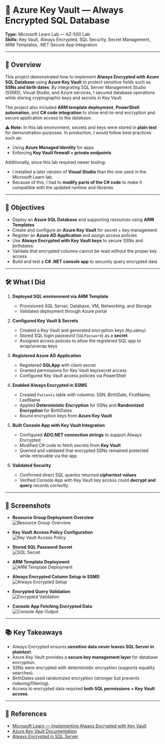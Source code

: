 # 🔐 Azure Key Vault — Always Encrypted SQL Database  

**Type:** Microsoft Learn Lab — AZ-500 Lab  
**Skills:** Key Vault, Always Encrypted, SQL Security, Secret Management, ARM Templates, .NET Secure App Integration  

---

## 📌 Overview  
This project demonstrated how to implement **Always Encrypted with Azure SQL Database** using **Azure Key Vault** to protect sensitive fields such as **SSNs and birth dates**. By integrating SQL Server Management Studio (SSMS), Visual Studio, and Azure services, I secured database operations while storing cryptographic keys and secrets in Key Vault.  

The project also included **ARM template deployment**, **PowerShell automation**, and **C# code integration** to show end-to-end encryption and secure application access to the database.  

⚠️ **Note:** In this lab environment, secrets and keys were stored in **plain text** for demonstration purposes. In production, I would follow best practices such as:  
- Using **Azure Managed Identity** for apps  
- Enforcing **Key Vault firewall + private endpoints**

Additionally, since this lab required newer tooling:  
- I installed a later version of **Visual Studio** than the one used in the Microsoft Learn lab.  
- Because of this, I had to **modify parts of the C# code** to make it compatible with the updated runtime and libraries. 

---

## 🎯 Objectives  
- Deploy an **Azure SQL Database** and supporting resources using **ARM Templates**  
- Create and configure an **Azure Key Vault** for secret + key management  
- Register an **Azure AD Application** and assign access policies  
- Use **Always Encrypted with Key Vault keys** to secure SSNs and birthdates  
- Validate that encrypted columns cannot be read without the proper key access  
- Build and test a **C# .NET console app** to securely query encrypted data  

---

## 🛠️ What I Did  

1. **Deployed SQL environment via ARM Template**  
   - Provisioned SQL Server, Database, VM, Networking, and Storage  
   - Validated deployment through Azure portal  

2. **Configured Key Vault & Secrets**  
   - Created a Key Vault and generated encryption keys (`MyLabKey`)  
   - Stored SQL login password (`SQLPassword`) as a **secret**  
   - Assigned access policies to allow the registered SQL app to wrap/unwrap keys  

3. **Registered Azure AD Application**  
   - Registered **SQLApp** with client secret  
   - Granted permissions for Key Vault key/secret access  
   - Configured Key Vault access policies via PowerShell  

4. **Enabled Always Encrypted in SSMS**  
   - Created `Patients` table with columns: SSN, BirthDate, FirstName, LastName  
   - Applied **Deterministic Encryption** for SSNs and **Randomized Encryption** for BirthDates  
   - Bound encryption keys from **Azure Key Vault**  

5. **Built Console App with Key Vault Integration**  
   - Configured **ADO.NET connection strings** to support Always Encrypted  
   - Modified C# code to fetch secrets from **Key Vault**  
   - Queried and validated that encrypted SSNs remained protected while retrievable via the app  

6. **Validated Security**  
   - Confirmed direct SQL queries returned **ciphertext values**  
   - Verified Console App with Key Vault key access could **decrypt and query** records correctly  

---

## 📸 Screenshots  

- **Resource Group Deployment Overview**  
  ![Resource Group Overview](./screenshots/rg-overview.png)  

- **Key Vault Access Policy Configuration**  
  ![Key Vault Access Policy](./screenshots/AccessPolicy.png)  

- **Stored SQL Password Secret**  
  ![SQL Secret](./screenshots/create-secret-validate-ps.png)  

- **ARM Template Deployment**  
  ![ARM Template Deployment](./screenshots/Deploy-SQL-ServerARM.png)  

- **Always Encrypted Column Setup in SSMS**  
  ![Always Encrypted Setup](./screenshots/SQL-AlwaysEnc-Setup.png)  

- **Encrypted Query Validation**  
  ![Encrypted Validation](./screenshots/encryption-validation.png)  

- **Console App Fetching Encrypted Data**  
  ![Console App Output](./screenshots/validate-not-encrypted-consoleapp.png)  

---

## 📚 Key Takeaways  
- Always Encrypted ensures **sensitive data never leaves SQL Server in plaintext**.  
- Azure Key Vault provides a **secure key management layer** for database encryption.  
- SSNs were encrypted with deterministic encryption (supports equality searches).  
- BirthDates used randomized encryption (stronger but prevents indexing/filtering).  
- Access to encrypted data required **both SQL permissions + Key Vault access**.  

---

## 📖 References  
- [Microsoft Learn — Implementing Always Encrypted with Key Vault](https://microsoftlearning.github.io/AZ500-AzureSecurityTechnologies/Instructions/Labs/LAB_07_KeyVaultImplementingSecureDatabysettingupAlwaysEncrypted.html)  
- [Azure Key Vault Documentation](https://learn.microsoft.com/azure/key-vault/general/overview)  
- [Always Encrypted in SQL Server](https://learn.microsoft.com/sql/relational-databases/security/encryption/always-encrypted-database-engine)
